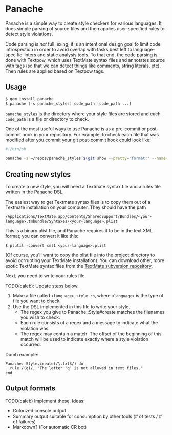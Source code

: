 Panache
=======

Panache is a simple way to create style checkers for various languages. It does simple parsing of source
files and then applies user-specified rules to detect style violations.

Code parsing is *not* full lexing; it is an intentional design goal to limit code introspection in order to
avoid overlap with tasks best left to language-specific linters and static analysis tools. To that end, the
code parsing is done with Textpow, which uses TextMate syntax files and annotates source with tags (so that we
can detect things like comments, string literals, etc). Then rules are applied based on Textpow tags.

Usage
-----

```bash
$ gem install panache
$ panache [-s panache_styles] code_path [code_path ...]
```

`panache_styles` is the directory where your style files are stored and each `code_path` is a file
or directory to check.

One of the most useful ways to use Panache is as a pre-commit or post-commit hook in your repository.
For example, to check each file that was modified after you commit your git post-commit hook could look
like:

```bash
#!/bin/sh

panache -s ~/repos/panache_styles $(git show --pretty="format:" --name-only)
```

Creating new styles
-------------------

To create a new style, you will need a Textmate syntax file and a rules file written in the Panache DSL.

The easiest way to get Textmate syntax files is to copy them out of a Textmate installation on your computer.
They should have the path

    /Applications/TextMate.app/Contents/SharedSupport/Bundles/<your-language>.tmbundle/Syntaxes/<your-language>.plist

This is a binary plist file, and Panache requires it to be in the text XML format; you can convert it like this:

    $ plutil -convert xml1 <your-language>.plist

(Of course, you'll want to copy the plist file into the project directory to avoid corrupting your TextMate
installation). You can download other, more exotic TextMate syntax files from the [TextMate subversion
repository](http://svn.textmate.org/trunk/Bundles/).

Next, you need to write your rules file.

TODO(caleb): Update steps below.

1. Make a file called `<language>_style.rb`, where `<language>` is the type of file you want to check.
2. Use the DSL implemented in this file to write your style.
   * The regex you give to Panache::Style#create matches the filenames you wish to check.
   * Each rule consists of a regex and a message to indicate what the violation was.
   * The regex may contain a match. The offset of the beginning of this match will be used to indicate
     exactly where a style violation occurred.

Dumb example:

    Panache::Style.create(/\.txt$/) do
      rule /(q)/, "The letter 'q' is not allowed in text files."
    end

Output formats
--------------

TODO(caleb) Implement these. Ideas:

* Colorized console output
* Summary output suitable for consumption by other tools (# of tests / # of failures)
* Markdown? (For automatic CR bot)
